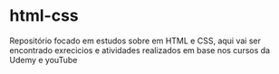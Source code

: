 # html-css
Repositório focado em estudos sobre em HTML e CSS, aqui vai ser encontrado exrecicios e atividades realizados em base nos cursos da Udemy e youTube
